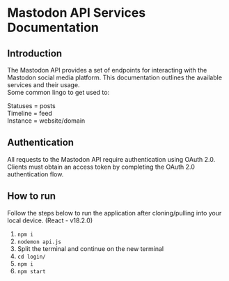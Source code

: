 # Mastodon API Services Documentation

## Introduction
The Mastodon API provides a set of endpoints for interacting with the Mastodon social media platform. This documentation outlines the available services and their usage. \
Some common lingo to get used to: 

Statuses = posts \
Timeline = feed \
Instance = website/domain 

## Authentication
All requests to the Mastodon API require authentication using OAuth 2.0. Clients must obtain an access token by completing the OAuth 2.0 authentication flow.

## How to run
Follow the steps below to run the application after cloning/pulling into your local device. (React - v18.2.0)

1) `npm i`
2) `nodemon api.js`
3) Split the terminal and continue on the new terminal
4) `cd login/`
5) `npm i`
6) `npm start`
